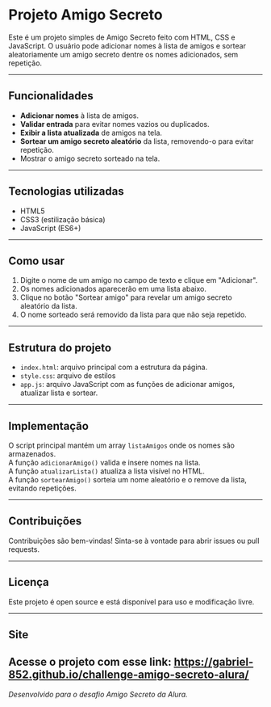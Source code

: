 # Projeto Amigo Secreto

Este é um projeto simples de Amigo Secreto feito com HTML, CSS e JavaScript. O usuário pode adicionar nomes à lista de amigos e sortear aleatoriamente um amigo secreto dentre os nomes adicionados, sem repetição.

---

## Funcionalidades

- **Adicionar nomes** à lista de amigos.
- **Validar entrada** para evitar nomes vazios ou duplicados.
- **Exibir a lista atualizada** de amigos na tela.
- **Sortear um amigo secreto aleatório** da lista, removendo-o para evitar repetição.
- Mostrar o amigo secreto sorteado na tela.

---

## Tecnologias utilizadas

- HTML5
- CSS3 (estilização básica)
- JavaScript (ES6+)

---

## Como usar

1. Digite o nome de um amigo no campo de texto e clique em "Adicionar".
2. Os nomes adicionados aparecerão em uma lista abaixo.
3. Clique no botão "Sortear amigo" para revelar um amigo secreto aleatório da lista.
4. O nome sorteado será removido da lista para que não seja repetido.

---

## Estrutura do projeto

- `index.html`: arquivo principal com a estrutura da página.
- `style.css`: arquivo de estilos 
- `app.js`: arquivo JavaScript com as funções de adicionar amigos, atualizar lista e sortear.

---

## Implementação

O script principal mantém um array `listaAmigos` onde os nomes são armazenados.  
A função `adicionarAmigo()` valida e insere nomes na lista.  
A função `atualizarLista()` atualiza a lista visível no HTML.  
A função `sortearAmigo()` sorteia um nome aleatório e o remove da lista, evitando repetições.

---

## Contribuições

Contribuições são bem-vindas! Sinta-se à vontade para abrir issues ou pull requests.

---

## Licença

Este projeto é open source e está disponível para uso e modificação livre.

---
## Site
Acesse o projeto com esse link: https://gabriel-852.github.io/challenge-amigo-secreto-alura/
---
*Desenvolvido para o desafio Amigo Secreto da Alura.*
